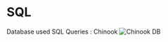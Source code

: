 # SQL
Database used SQL Queries : Chinook
![Chinook DB](https://www.sqlitetutorial.net/wp-content/uploads/2015/11/sqlite-sample-database-color.jpg)
